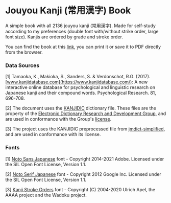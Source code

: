 # Jouyou Kanji (常用漢字) Book

A simple book with all 2136 jouyou kanji (常用漢字).
Made for self-study according to my preferences (double font with/without strike order, large font size).
Kanjis are ordered by grade and stroke order.

You can find the book at this [link](https://mlazzarin.github.io/jouyou_kanji_book/output.html), you can print it or save it to PDF directly from the browser.


### Data Sources

[1] Tamaoka, K., Makioka, S., Sanders, S. & Verdonschot, R.G. (2017). [www.kanjidatabase.com](https://www.kanjidatabase.com/): A new interactive online database for psychological and linguistic research on Japanese kanji and their compound words. Psychological Research. 81, 696-708.

[2] The document uses the [KANJIDIC](https://www.edrdg.org/wiki/KANJIDIC_Project.html) dictionary file. These files are the property of the [Electronic Dictionary Research and Development Group](https://www.edrdg.org/), and are used in conformance with the Group's [license](https://www.edrdg.org/edrdg/licence.html).

[3] The project uses the KANJIDIC preprocessed file from [jmdict-simplified](https://github.com/scriptin/jmdict-simplified), and are used in conformance with its license.

### Fonts

[1] [Noto Sans Japanese](https://fonts.google.com/noto/specimen/Noto+Sans+JP) font - Copyright 2014-2021 Adobe. Licensed under the SIL Open Font License, Version 1.1.

[2] [Noto Serif Japanese](https://fonts.google.com/noto/specimen/Noto+Serif+JP) font - Copyright 2012 Google Inc. Licensed under the SIL Open Font License, Version 1.1.

[3] [Kanji Stroke Orders](https://www.nihilist.org.uk/) font - Copyright (C) 2004-2020 Ulrich Apel, the AAAA project and the Wadoku project.
